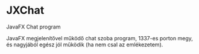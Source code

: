 # JXChat
JavaFX Chat program

JavaFX megjelenítővel működő chat szoba program, 1337-es porton megy, és nagyjából egész jól működik (ha nem csal az emlékezetem).
